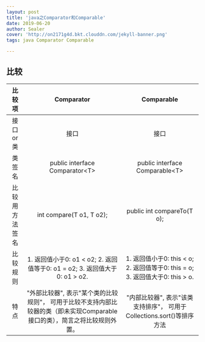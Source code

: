 ```yaml
---
layout: post
title: 'java之Comparator和Comparable'
date: 2019-06-20
author: Sealer
cover: 'http://on2171g4d.bkt.clouddn.com/jekyll-banner.png'
tags: java Comparator Comparable  

---
```


## 比较
|比较项|Comparator|Comparable|
|:---:|:---:|:---:|
|接口 or 类|接口|接口|
|类签名|public interface Comparator&lt;T&gt;|public interface Comparable&lt;T&gt;|
|比较用方法签名|int compare(T o1, T o2);|public int compareTo(T o);|
|比较规则|1. 返回值小于0: o1 < o2; 2. 返回值等于0: o1 = o2; 3. 返回值大于0: o1 > o2.|1. 返回值小于0: this < o; 2. 返回值等于0: this = o; 3. 返回值大于0: this > o.|
|特点|"外部比较器", 表示"某个类的比较规则"， 可用于比较不支持内部比较器的类（即未实现Comparable接口的类），简言之将比较规则外置。|"内部比较器", 表示"该类支持排序"， 可用于Collections.sort()等排序方法|
